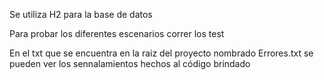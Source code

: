 Se utiliza H2 para la base de datos 

Para probar los diferentes escenarios correr los test

En el txt que se encuentra en la raiz del proyecto nombrado Errores.txt se pueden ver los sennalamientos hechos al código brindado
